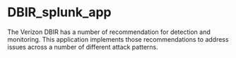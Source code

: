 # DBIR_splunk_app
The Verizon DBIR has a number of recommendation for detection and monitoring. 
This application implements those recommendations to address issues across a 
number of different attack patterns.
